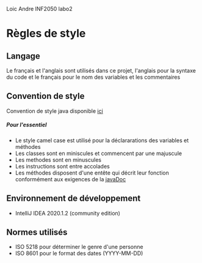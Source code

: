 Loic Andre
INF2050 labo2

# Règles de style


## Langage 
Le français et l'anglais sont utilisés dans ce projet, l'anglais pour la syntaxe du code et le français
pour le nom des variables et les commentaires


## Convention de style 
Convention de style java disponible [ici](https://www.oracle.com/technetwork/java/codeconventions-150003.pdf)


##### Pour l'essentiel 
* Le style camel case est utilisé pour la déclararations des variables et méthodes
* Les classes sont en miniscules et commencent par une majuscule
* Les methodes sont en minuscules
* Les instructions sont entre accolades
* Les méthodes disposent d'une entête qui décrit leur fonction conformément aux exigences de la [javaDoc](https://do>)

## Environnement de développement
* IntelliJ IDEA 2020.1.2 (community edition)


## Normes utilisés
* ISO 5218 pour déterminer le genre d'une personne
* ISO 8601 pour le format des dates (YYYY-MM-DD)

